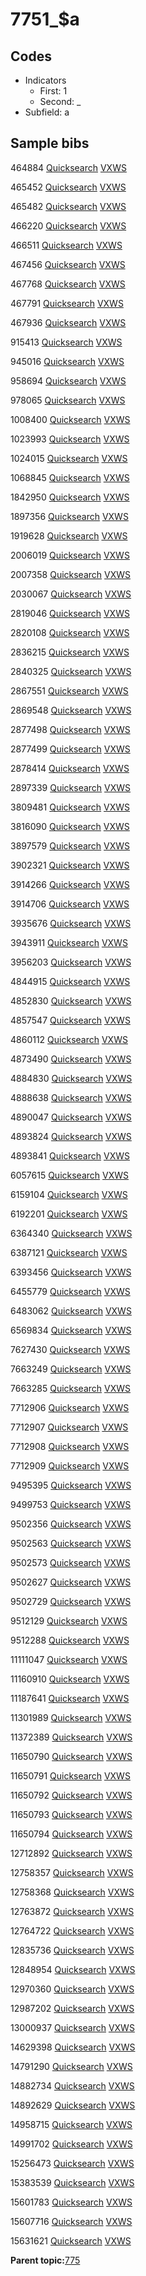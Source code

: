 # 7751\_$a

## Codes

-   Indicators
    -   First: 1
    -   Second: \_
-   Subfield: a

## Sample bibs

464884 [Quicksearch](https://search.library.yale.edu/catalog/464884) [VXWS](http://prodorbis.library.yale.edu:7014/vxws/GetHoldingsService?bibId=464884)

465452 [Quicksearch](https://search.library.yale.edu/catalog/465452) [VXWS](http://prodorbis.library.yale.edu:7014/vxws/GetHoldingsService?bibId=465452)

465482 [Quicksearch](https://search.library.yale.edu/catalog/465482) [VXWS](http://prodorbis.library.yale.edu:7014/vxws/GetHoldingsService?bibId=465482)

466220 [Quicksearch](https://search.library.yale.edu/catalog/466220) [VXWS](http://prodorbis.library.yale.edu:7014/vxws/GetHoldingsService?bibId=466220)

466511 [Quicksearch](https://search.library.yale.edu/catalog/466511) [VXWS](http://prodorbis.library.yale.edu:7014/vxws/GetHoldingsService?bibId=466511)

467456 [Quicksearch](https://search.library.yale.edu/catalog/467456) [VXWS](http://prodorbis.library.yale.edu:7014/vxws/GetHoldingsService?bibId=467456)

467768 [Quicksearch](https://search.library.yale.edu/catalog/467768) [VXWS](http://prodorbis.library.yale.edu:7014/vxws/GetHoldingsService?bibId=467768)

467791 [Quicksearch](https://search.library.yale.edu/catalog/467791) [VXWS](http://prodorbis.library.yale.edu:7014/vxws/GetHoldingsService?bibId=467791)

467936 [Quicksearch](https://search.library.yale.edu/catalog/467936) [VXWS](http://prodorbis.library.yale.edu:7014/vxws/GetHoldingsService?bibId=467936)

915413 [Quicksearch](https://search.library.yale.edu/catalog/915413) [VXWS](http://prodorbis.library.yale.edu:7014/vxws/GetHoldingsService?bibId=915413)

945016 [Quicksearch](https://search.library.yale.edu/catalog/945016) [VXWS](http://prodorbis.library.yale.edu:7014/vxws/GetHoldingsService?bibId=945016)

958694 [Quicksearch](https://search.library.yale.edu/catalog/958694) [VXWS](http://prodorbis.library.yale.edu:7014/vxws/GetHoldingsService?bibId=958694)

978065 [Quicksearch](https://search.library.yale.edu/catalog/978065) [VXWS](http://prodorbis.library.yale.edu:7014/vxws/GetHoldingsService?bibId=978065)

1008400 [Quicksearch](https://search.library.yale.edu/catalog/1008400) [VXWS](http://prodorbis.library.yale.edu:7014/vxws/GetHoldingsService?bibId=1008400)

1023993 [Quicksearch](https://search.library.yale.edu/catalog/1023993) [VXWS](http://prodorbis.library.yale.edu:7014/vxws/GetHoldingsService?bibId=1023993)

1024015 [Quicksearch](https://search.library.yale.edu/catalog/1024015) [VXWS](http://prodorbis.library.yale.edu:7014/vxws/GetHoldingsService?bibId=1024015)

1068845 [Quicksearch](https://search.library.yale.edu/catalog/1068845) [VXWS](http://prodorbis.library.yale.edu:7014/vxws/GetHoldingsService?bibId=1068845)

1842950 [Quicksearch](https://search.library.yale.edu/catalog/1842950) [VXWS](http://prodorbis.library.yale.edu:7014/vxws/GetHoldingsService?bibId=1842950)

1897356 [Quicksearch](https://search.library.yale.edu/catalog/1897356) [VXWS](http://prodorbis.library.yale.edu:7014/vxws/GetHoldingsService?bibId=1897356)

1919628 [Quicksearch](https://search.library.yale.edu/catalog/1919628) [VXWS](http://prodorbis.library.yale.edu:7014/vxws/GetHoldingsService?bibId=1919628)

2006019 [Quicksearch](https://search.library.yale.edu/catalog/2006019) [VXWS](http://prodorbis.library.yale.edu:7014/vxws/GetHoldingsService?bibId=2006019)

2007358 [Quicksearch](https://search.library.yale.edu/catalog/2007358) [VXWS](http://prodorbis.library.yale.edu:7014/vxws/GetHoldingsService?bibId=2007358)

2030067 [Quicksearch](https://search.library.yale.edu/catalog/2030067) [VXWS](http://prodorbis.library.yale.edu:7014/vxws/GetHoldingsService?bibId=2030067)

2819046 [Quicksearch](https://search.library.yale.edu/catalog/2819046) [VXWS](http://prodorbis.library.yale.edu:7014/vxws/GetHoldingsService?bibId=2819046)

2820108 [Quicksearch](https://search.library.yale.edu/catalog/2820108) [VXWS](http://prodorbis.library.yale.edu:7014/vxws/GetHoldingsService?bibId=2820108)

2836215 [Quicksearch](https://search.library.yale.edu/catalog/2836215) [VXWS](http://prodorbis.library.yale.edu:7014/vxws/GetHoldingsService?bibId=2836215)

2840325 [Quicksearch](https://search.library.yale.edu/catalog/2840325) [VXWS](http://prodorbis.library.yale.edu:7014/vxws/GetHoldingsService?bibId=2840325)

2867551 [Quicksearch](https://search.library.yale.edu/catalog/2867551) [VXWS](http://prodorbis.library.yale.edu:7014/vxws/GetHoldingsService?bibId=2867551)

2869548 [Quicksearch](https://search.library.yale.edu/catalog/2869548) [VXWS](http://prodorbis.library.yale.edu:7014/vxws/GetHoldingsService?bibId=2869548)

2877498 [Quicksearch](https://search.library.yale.edu/catalog/2877498) [VXWS](http://prodorbis.library.yale.edu:7014/vxws/GetHoldingsService?bibId=2877498)

2877499 [Quicksearch](https://search.library.yale.edu/catalog/2877499) [VXWS](http://prodorbis.library.yale.edu:7014/vxws/GetHoldingsService?bibId=2877499)

2878414 [Quicksearch](https://search.library.yale.edu/catalog/2878414) [VXWS](http://prodorbis.library.yale.edu:7014/vxws/GetHoldingsService?bibId=2878414)

2897339 [Quicksearch](https://search.library.yale.edu/catalog/2897339) [VXWS](http://prodorbis.library.yale.edu:7014/vxws/GetHoldingsService?bibId=2897339)

3809481 [Quicksearch](https://search.library.yale.edu/catalog/3809481) [VXWS](http://prodorbis.library.yale.edu:7014/vxws/GetHoldingsService?bibId=3809481)

3816090 [Quicksearch](https://search.library.yale.edu/catalog/3816090) [VXWS](http://prodorbis.library.yale.edu:7014/vxws/GetHoldingsService?bibId=3816090)

3897579 [Quicksearch](https://search.library.yale.edu/catalog/3897579) [VXWS](http://prodorbis.library.yale.edu:7014/vxws/GetHoldingsService?bibId=3897579)

3902321 [Quicksearch](https://search.library.yale.edu/catalog/3902321) [VXWS](http://prodorbis.library.yale.edu:7014/vxws/GetHoldingsService?bibId=3902321)

3914266 [Quicksearch](https://search.library.yale.edu/catalog/3914266) [VXWS](http://prodorbis.library.yale.edu:7014/vxws/GetHoldingsService?bibId=3914266)

3914706 [Quicksearch](https://search.library.yale.edu/catalog/3914706) [VXWS](http://prodorbis.library.yale.edu:7014/vxws/GetHoldingsService?bibId=3914706)

3935676 [Quicksearch](https://search.library.yale.edu/catalog/3935676) [VXWS](http://prodorbis.library.yale.edu:7014/vxws/GetHoldingsService?bibId=3935676)

3943911 [Quicksearch](https://search.library.yale.edu/catalog/3943911) [VXWS](http://prodorbis.library.yale.edu:7014/vxws/GetHoldingsService?bibId=3943911)

3956203 [Quicksearch](https://search.library.yale.edu/catalog/3956203) [VXWS](http://prodorbis.library.yale.edu:7014/vxws/GetHoldingsService?bibId=3956203)

4844915 [Quicksearch](https://search.library.yale.edu/catalog/4844915) [VXWS](http://prodorbis.library.yale.edu:7014/vxws/GetHoldingsService?bibId=4844915)

4852830 [Quicksearch](https://search.library.yale.edu/catalog/4852830) [VXWS](http://prodorbis.library.yale.edu:7014/vxws/GetHoldingsService?bibId=4852830)

4857547 [Quicksearch](https://search.library.yale.edu/catalog/4857547) [VXWS](http://prodorbis.library.yale.edu:7014/vxws/GetHoldingsService?bibId=4857547)

4860112 [Quicksearch](https://search.library.yale.edu/catalog/4860112) [VXWS](http://prodorbis.library.yale.edu:7014/vxws/GetHoldingsService?bibId=4860112)

4873490 [Quicksearch](https://search.library.yale.edu/catalog/4873490) [VXWS](http://prodorbis.library.yale.edu:7014/vxws/GetHoldingsService?bibId=4873490)

4884830 [Quicksearch](https://search.library.yale.edu/catalog/4884830) [VXWS](http://prodorbis.library.yale.edu:7014/vxws/GetHoldingsService?bibId=4884830)

4888638 [Quicksearch](https://search.library.yale.edu/catalog/4888638) [VXWS](http://prodorbis.library.yale.edu:7014/vxws/GetHoldingsService?bibId=4888638)

4890047 [Quicksearch](https://search.library.yale.edu/catalog/4890047) [VXWS](http://prodorbis.library.yale.edu:7014/vxws/GetHoldingsService?bibId=4890047)

4893824 [Quicksearch](https://search.library.yale.edu/catalog/4893824) [VXWS](http://prodorbis.library.yale.edu:7014/vxws/GetHoldingsService?bibId=4893824)

4893841 [Quicksearch](https://search.library.yale.edu/catalog/4893841) [VXWS](http://prodorbis.library.yale.edu:7014/vxws/GetHoldingsService?bibId=4893841)

6057615 [Quicksearch](https://search.library.yale.edu/catalog/6057615) [VXWS](http://prodorbis.library.yale.edu:7014/vxws/GetHoldingsService?bibId=6057615)

6159104 [Quicksearch](https://search.library.yale.edu/catalog/6159104) [VXWS](http://prodorbis.library.yale.edu:7014/vxws/GetHoldingsService?bibId=6159104)

6192201 [Quicksearch](https://search.library.yale.edu/catalog/6192201) [VXWS](http://prodorbis.library.yale.edu:7014/vxws/GetHoldingsService?bibId=6192201)

6364340 [Quicksearch](https://search.library.yale.edu/catalog/6364340) [VXWS](http://prodorbis.library.yale.edu:7014/vxws/GetHoldingsService?bibId=6364340)

6387121 [Quicksearch](https://search.library.yale.edu/catalog/6387121) [VXWS](http://prodorbis.library.yale.edu:7014/vxws/GetHoldingsService?bibId=6387121)

6393456 [Quicksearch](https://search.library.yale.edu/catalog/6393456) [VXWS](http://prodorbis.library.yale.edu:7014/vxws/GetHoldingsService?bibId=6393456)

6455779 [Quicksearch](https://search.library.yale.edu/catalog/6455779) [VXWS](http://prodorbis.library.yale.edu:7014/vxws/GetHoldingsService?bibId=6455779)

6483062 [Quicksearch](https://search.library.yale.edu/catalog/6483062) [VXWS](http://prodorbis.library.yale.edu:7014/vxws/GetHoldingsService?bibId=6483062)

6569834 [Quicksearch](https://search.library.yale.edu/catalog/6569834) [VXWS](http://prodorbis.library.yale.edu:7014/vxws/GetHoldingsService?bibId=6569834)

7627430 [Quicksearch](https://search.library.yale.edu/catalog/7627430) [VXWS](http://prodorbis.library.yale.edu:7014/vxws/GetHoldingsService?bibId=7627430)

7663249 [Quicksearch](https://search.library.yale.edu/catalog/7663249) [VXWS](http://prodorbis.library.yale.edu:7014/vxws/GetHoldingsService?bibId=7663249)

7663285 [Quicksearch](https://search.library.yale.edu/catalog/7663285) [VXWS](http://prodorbis.library.yale.edu:7014/vxws/GetHoldingsService?bibId=7663285)

7712906 [Quicksearch](https://search.library.yale.edu/catalog/7712906) [VXWS](http://prodorbis.library.yale.edu:7014/vxws/GetHoldingsService?bibId=7712906)

7712907 [Quicksearch](https://search.library.yale.edu/catalog/7712907) [VXWS](http://prodorbis.library.yale.edu:7014/vxws/GetHoldingsService?bibId=7712907)

7712908 [Quicksearch](https://search.library.yale.edu/catalog/7712908) [VXWS](http://prodorbis.library.yale.edu:7014/vxws/GetHoldingsService?bibId=7712908)

7712909 [Quicksearch](https://search.library.yale.edu/catalog/7712909) [VXWS](http://prodorbis.library.yale.edu:7014/vxws/GetHoldingsService?bibId=7712909)

9495395 [Quicksearch](https://search.library.yale.edu/catalog/9495395) [VXWS](http://prodorbis.library.yale.edu:7014/vxws/GetHoldingsService?bibId=9495395)

9499753 [Quicksearch](https://search.library.yale.edu/catalog/9499753) [VXWS](http://prodorbis.library.yale.edu:7014/vxws/GetHoldingsService?bibId=9499753)

9502356 [Quicksearch](https://search.library.yale.edu/catalog/9502356) [VXWS](http://prodorbis.library.yale.edu:7014/vxws/GetHoldingsService?bibId=9502356)

9502563 [Quicksearch](https://search.library.yale.edu/catalog/9502563) [VXWS](http://prodorbis.library.yale.edu:7014/vxws/GetHoldingsService?bibId=9502563)

9502573 [Quicksearch](https://search.library.yale.edu/catalog/9502573) [VXWS](http://prodorbis.library.yale.edu:7014/vxws/GetHoldingsService?bibId=9502573)

9502627 [Quicksearch](https://search.library.yale.edu/catalog/9502627) [VXWS](http://prodorbis.library.yale.edu:7014/vxws/GetHoldingsService?bibId=9502627)

9502729 [Quicksearch](https://search.library.yale.edu/catalog/9502729) [VXWS](http://prodorbis.library.yale.edu:7014/vxws/GetHoldingsService?bibId=9502729)

9512129 [Quicksearch](https://search.library.yale.edu/catalog/9512129) [VXWS](http://prodorbis.library.yale.edu:7014/vxws/GetHoldingsService?bibId=9512129)

9512288 [Quicksearch](https://search.library.yale.edu/catalog/9512288) [VXWS](http://prodorbis.library.yale.edu:7014/vxws/GetHoldingsService?bibId=9512288)

11111047 [Quicksearch](https://search.library.yale.edu/catalog/11111047) [VXWS](http://prodorbis.library.yale.edu:7014/vxws/GetHoldingsService?bibId=11111047)

11160910 [Quicksearch](https://search.library.yale.edu/catalog/11160910) [VXWS](http://prodorbis.library.yale.edu:7014/vxws/GetHoldingsService?bibId=11160910)

11187641 [Quicksearch](https://search.library.yale.edu/catalog/11187641) [VXWS](http://prodorbis.library.yale.edu:7014/vxws/GetHoldingsService?bibId=11187641)

11301989 [Quicksearch](https://search.library.yale.edu/catalog/11301989) [VXWS](http://prodorbis.library.yale.edu:7014/vxws/GetHoldingsService?bibId=11301989)

11372389 [Quicksearch](https://search.library.yale.edu/catalog/11372389) [VXWS](http://prodorbis.library.yale.edu:7014/vxws/GetHoldingsService?bibId=11372389)

11650790 [Quicksearch](https://search.library.yale.edu/catalog/11650790) [VXWS](http://prodorbis.library.yale.edu:7014/vxws/GetHoldingsService?bibId=11650790)

11650791 [Quicksearch](https://search.library.yale.edu/catalog/11650791) [VXWS](http://prodorbis.library.yale.edu:7014/vxws/GetHoldingsService?bibId=11650791)

11650792 [Quicksearch](https://search.library.yale.edu/catalog/11650792) [VXWS](http://prodorbis.library.yale.edu:7014/vxws/GetHoldingsService?bibId=11650792)

11650793 [Quicksearch](https://search.library.yale.edu/catalog/11650793) [VXWS](http://prodorbis.library.yale.edu:7014/vxws/GetHoldingsService?bibId=11650793)

11650794 [Quicksearch](https://search.library.yale.edu/catalog/11650794) [VXWS](http://prodorbis.library.yale.edu:7014/vxws/GetHoldingsService?bibId=11650794)

12712892 [Quicksearch](https://search.library.yale.edu/catalog/12712892) [VXWS](http://prodorbis.library.yale.edu:7014/vxws/GetHoldingsService?bibId=12712892)

12758357 [Quicksearch](https://search.library.yale.edu/catalog/12758357) [VXWS](http://prodorbis.library.yale.edu:7014/vxws/GetHoldingsService?bibId=12758357)

12758368 [Quicksearch](https://search.library.yale.edu/catalog/12758368) [VXWS](http://prodorbis.library.yale.edu:7014/vxws/GetHoldingsService?bibId=12758368)

12763872 [Quicksearch](https://search.library.yale.edu/catalog/12763872) [VXWS](http://prodorbis.library.yale.edu:7014/vxws/GetHoldingsService?bibId=12763872)

12764722 [Quicksearch](https://search.library.yale.edu/catalog/12764722) [VXWS](http://prodorbis.library.yale.edu:7014/vxws/GetHoldingsService?bibId=12764722)

12835736 [Quicksearch](https://search.library.yale.edu/catalog/12835736) [VXWS](http://prodorbis.library.yale.edu:7014/vxws/GetHoldingsService?bibId=12835736)

12848954 [Quicksearch](https://search.library.yale.edu/catalog/12848954) [VXWS](http://prodorbis.library.yale.edu:7014/vxws/GetHoldingsService?bibId=12848954)

12970360 [Quicksearch](https://search.library.yale.edu/catalog/12970360) [VXWS](http://prodorbis.library.yale.edu:7014/vxws/GetHoldingsService?bibId=12970360)

12987202 [Quicksearch](https://search.library.yale.edu/catalog/12987202) [VXWS](http://prodorbis.library.yale.edu:7014/vxws/GetHoldingsService?bibId=12987202)

13000937 [Quicksearch](https://search.library.yale.edu/catalog/13000937) [VXWS](http://prodorbis.library.yale.edu:7014/vxws/GetHoldingsService?bibId=13000937)

14629398 [Quicksearch](https://search.library.yale.edu/catalog/14629398) [VXWS](http://prodorbis.library.yale.edu:7014/vxws/GetHoldingsService?bibId=14629398)

14791290 [Quicksearch](https://search.library.yale.edu/catalog/14791290) [VXWS](http://prodorbis.library.yale.edu:7014/vxws/GetHoldingsService?bibId=14791290)

14882734 [Quicksearch](https://search.library.yale.edu/catalog/14882734) [VXWS](http://prodorbis.library.yale.edu:7014/vxws/GetHoldingsService?bibId=14882734)

14892629 [Quicksearch](https://search.library.yale.edu/catalog/14892629) [VXWS](http://prodorbis.library.yale.edu:7014/vxws/GetHoldingsService?bibId=14892629)

14958715 [Quicksearch](https://search.library.yale.edu/catalog/14958715) [VXWS](http://prodorbis.library.yale.edu:7014/vxws/GetHoldingsService?bibId=14958715)

14991702 [Quicksearch](https://search.library.yale.edu/catalog/14991702) [VXWS](http://prodorbis.library.yale.edu:7014/vxws/GetHoldingsService?bibId=14991702)

15256473 [Quicksearch](https://search.library.yale.edu/catalog/15256473) [VXWS](http://prodorbis.library.yale.edu:7014/vxws/GetHoldingsService?bibId=15256473)

15383539 [Quicksearch](https://search.library.yale.edu/catalog/15383539) [VXWS](http://prodorbis.library.yale.edu:7014/vxws/GetHoldingsService?bibId=15383539)

15601783 [Quicksearch](https://search.library.yale.edu/catalog/15601783) [VXWS](http://prodorbis.library.yale.edu:7014/vxws/GetHoldingsService?bibId=15601783)

15607716 [Quicksearch](https://search.library.yale.edu/catalog/15607716) [VXWS](http://prodorbis.library.yale.edu:7014/vxws/GetHoldingsService?bibId=15607716)

15631621 [Quicksearch](https://search.library.yale.edu/catalog/15631621) [VXWS](http://prodorbis.library.yale.edu:7014/vxws/GetHoldingsService?bibId=15631621)

**Parent topic:**[775](../../tags/775/775.md)

